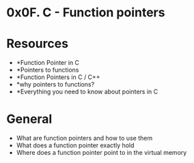 # 0x0F. C - Function pointers

# Resources

* *Function Pointer in C
* *Pointers to functions
* *Function Pointers in C / C++
* *why pointers to functions?
* *Everything you need to know about pointers in C

# General

* What are function pointers and how to use them
* What does a function pointer exactly hold
* Where does a function pointer point to in the virtual memory
